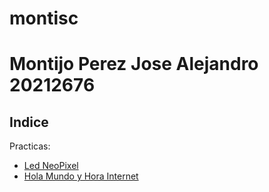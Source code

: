 
# montisc
# Montijo Perez Jose Alejandro 20212676

## Indice

Practicas:
- [Led NeoPixel](Neopixel.md)  
- [Hola Mundo y Hora Internet](PracticaMundo.md)  

